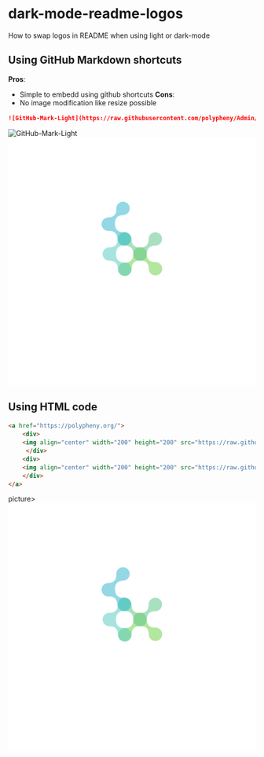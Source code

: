 # dark-mode-readme-logos
How to swap logos in README when using light or dark-mode 

## Using GitHub Markdown shortcuts
**Pros**:
* Simple to embedd using github shortcuts
**Cons**:
* No image modification like resize possible
```markdown
![GitHub-Mark-Light](https://raw.githubusercontent.com/polypheny/Admin/master/Logo/logo-transparent.png#gh-light-mode-only)![GitHub-Mark-Dark](https://raw.githubusercontent.com/polypheny/Admin/master/Logo/logo-white-text.png#gh-dark-mode-only)
```
![GitHub-Mark-Light](https://raw.githubusercontent.com/polypheny/Admin/master/Logo/logo-transparent.png#gh-light-mode-only)![GitHub-Mark-Dark](https://raw.githubusercontent.com/polypheny/Admin/master/Logo/logo-white-text.png#gh-dark-mode-only)


## Using HTML code

```html
<a href="https://polypheny.org/">
    <div>
    <img align="center" width="200" height="200" src="https://raw.githubusercontent.com/polypheny/Admin/master/Logo/logo-transparent.png#gh-light-mode-only" alt="Resume application project app icon">
     </div>
    <div>
    <img align="center" width="200" height="200" src="https://raw.githubusercontent.com/polypheny/Admin/master/Logo/logo-white-text.png#gh-dark-mode-only" alt="Resume application project app icon">
    </div>
</a>
```


picture>
  <source 
    srcset="https://raw.githubusercontent.com/polypheny/Admin/master/Logo/logo-transparent.png" 
    media="(prefers-color-scheme: dark)">
  <a href="https://polypheny.org/">
    <img src="https://raw.githubusercontent.com/polypheny/Admin/master/Logo/logo-white-text.png">
   </a>
</picture>

<!--
<a href="https://polypheny.org/">

    <img align="center" width="200" height="200" src="https://raw.githubusercontent.com/polypheny/Admin/master/Logo/logo-transparent.png#gh-light-mode-only" alt="Resume application project app icon">

    <img  align="center" width="200" height="200" src="https://raw.githubusercontent.com/polypheny/Admin/master/Logo/logo-white-text.png#gh-dark-mode-only" alt="Resume application project app icon">

</a>
-->

